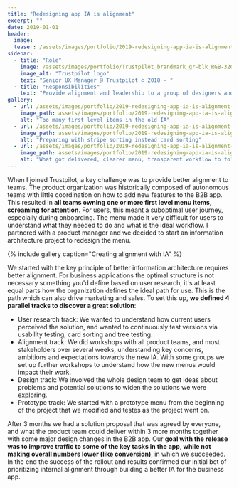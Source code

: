 ```yaml
---
title: "Redesigning app IA is alignment"
excerpt: ""
date: 2019-01-01
header:
  image:
  teaser: /assets/images/portfolio/2019-redesigning-app-ia-is-alignment-3.png
sidebar:
  - title: "Role"
    image: /assets/images/portfolio/Trustpilot_brandmark_gr-blk_RGB-320x132px.png
    image_alt: "Trustpilot logo"
    text: "Senior UX Manager @ Trustpilot ⊂ 2018 - "
  - title: "Responsibilities"
    text: "Provide alignment and leadership to a group of designers and researchers working on the B2B product."
gallery:
  - url: /assets/images/portfolio/2019-redesigning-app-ia-is-alignment-1.png
    image_path: assets/images/portfolio/2019-redesigning-app-ia-is-alignment-1.png
    alt: "Too many first level items in the old IA"
  - url: /assets/images/portfolio/2019-redesigning-app-ia-is-alignment-2.jpg
    image_path: assets/images/portfolio/2019-redesigning-app-ia-is-alignment-2.jpg
    alt: "Preparing with stripe sorting instead card sorting"
  - url: /assets/images/portfolio/2019-redesigning-app-ia-is-alignment-3.png
    image_path: assets/images/portfolio/2019-redesigning-app-ia-is-alignment-3.png
    alt: "What got delivered, clearer menu, transparent workflow to follow"
---
```


When I joined Trustpilot, a key challenge was to provide better alignment to teams. The product organization was historically composed of autonomous teams with little coordination on how to add new features to the B2B app. This resulted in **all teams owning one or more first level menu items, screaming for attention**. For users, this meant a suboptimal user journey, especially during onboarding. The menu made it very difficult for users to understand what they needed to do and what is the ideal workflow. I partnered with a product manager and we decided to start an information architecture project to redesign the menu.

{% include gallery caption="Creating alignment with IA" %}

We started with the key principle of better information architecture requires better alignment. For business applications the optimal structure is not necessary something you'd define based on user research, it's at least equal parts how the organization defines the ideal path for use. This is the path which can also drive marketing and sales. To set this up, **we defined 4 parallel tracks to discover a great solution**:

 - User research track: We wanted to understand how current users perceived the solution, and wanted to continuously test versions via usability testing, card sorting and tree testing.
 - Alignment track: We did workshops with all product teams, and most stakeholders over several weeks, understanding key concerns, ambitions and expectations towards the new IA. With some groups we set up further workshops to understand how the new menus would impact their work.
 - Design track: We involved the whole design team to get ideas about problems and potential solutions to widen the solutions we were exploring.
 - Prototype track: We started with a prototype menu from the beginning of the project that we modified and testes as the project went on.

After 3 months we had a solution proposal that was agreed by everyone, and what the product team could deliver within 3 more months together with some major design changes in the B2B app. Our **goal with the release was to improve traffic to some of the key tasks in the app, while not making overall numbers lower (like conversion)**, in which we succeeded. In the end the success of the rollout and results confirmed our initial bet of prioritizing internal alignment through building a better IA for the business app.
